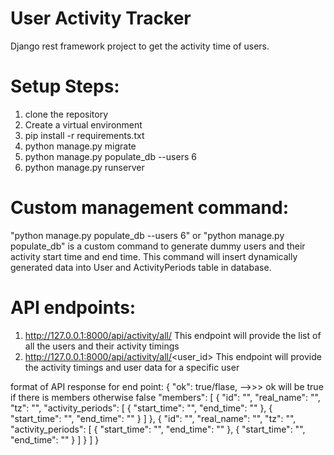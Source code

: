 # User Activity Tracker

Django rest framework project to get the activity time of users.

# Setup Steps:
1. clone the repository
1. Create a virtual environment
2. pip install -r requirements.txt
3. python manage.py migrate
4. python manage.py populate_db --users 6
5. python manage.py runserver

# Custom management command:
"python manage.py populate_db --users 6" or "python manage.py populate_db" is a custom command to generate dummy users and their activity start time and end time.
This command will insert dynamically generated data into User and ActivityPeriods table in database.

# API endpoints:
1. http://127.0.0.1:8000/api/activity/all/
This endpoint will provide the list of all the users and their activity timings
2. http://127.0.0.1:8000/api/activity/all/<user_id>
This endpoint will provide the activity timings and user data for a specific user

format of API response for end point:
{
    "ok": true/flase, -->>> ok will be true if there is members otherwise false
    "members": [
        {
            "id": "",
            "real_name": "",
            "tz": "",
            "activity_periods": [
                {
                    "start_time": "",
                    "end_time": ""
                },
                {
                    "start_time": "",
                    "end_time": ""
                }
            ]
        },
        {
            "id": "",
            "real_name": "",
            "tz": "",
            "activity_periods": [
                {
                    "start_time": "",
                    "end_time": ""
                },
                {
                    "start_time": "",
                    "end_time": ""
                }
            ]
        }
   ]
}
